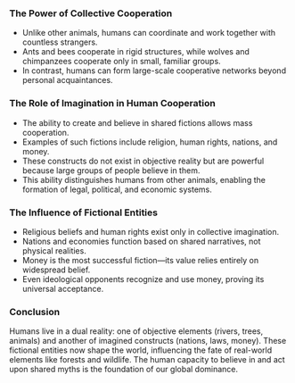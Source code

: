 ### The Power of Collective Cooperation

- Unlike other animals, humans can coordinate and work together with countless strangers.
- Ants and bees cooperate in rigid structures, while wolves and chimpanzees cooperate only in small, familiar groups.
- In contrast, humans can form large-scale cooperative networks beyond personal acquaintances.

### The Role of Imagination in Human Cooperation

- The ability to create and believe in shared fictions allows mass cooperation.
- Examples of such fictions include religion, human rights, nations, and money.
- These constructs do not exist in objective reality but are powerful because large groups of people believe in them.
- This ability distinguishes humans from other animals, enabling the formation of legal, political, and economic systems.

### The Influence of Fictional Entities

- Religious beliefs and human rights exist only in collective imagination.
- Nations and economies function based on shared narratives, not physical realities.
- Money is the most successful fiction—its value relies entirely on widespread belief.
- Even ideological opponents recognize and use money, proving its universal acceptance.

### Conclusion

Humans live in a dual reality: one of objective elements (rivers, trees, animals) and another of imagined constructs (nations, laws, money). These fictional entities now shape the world, influencing the fate of real-world elements like forests and wildlife. The human capacity to believe in and act upon shared myths is the foundation of our global dominance.